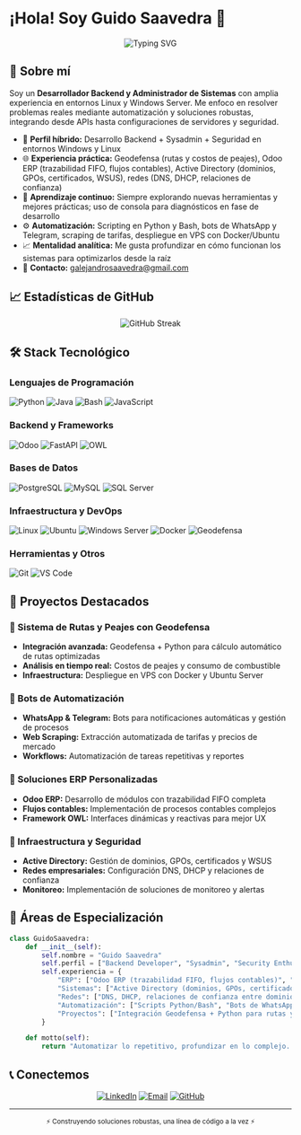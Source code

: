 # ¡Hola! Soy Guido Saavedra 👋

<div align="center">
  <img src="https://readme-typing-svg.herokuapp.com?font=Fira+Code&size=22&duration=3000&pause=1000&color=00D9FF&center=true&vCenter=true&multiline=true&width=600&height=100&lines=Backend+Developer;Sysadmin+Apasionado+por+Automatizar;Python+%26+Odoo+como+aliados" alt="Typing SVG" />
</div>

## 🚀 Sobre mí

Soy un **Desarrollador Backend y Administrador de Sistemas** con amplia experiencia en entornos Linux y Windows Server. Me enfoco en resolver problemas reales mediante automatización y soluciones robustas, integrando desde APIs hasta configuraciones de servidores y seguridad.

- 🔧 **Perfil híbrido:** Desarrollo Backend + Sysadmin + Seguridad en entornos Windows y Linux  
- 🌐 **Experiencia práctica:** Geodefensa (rutas y costos de peajes), Odoo ERP (trazabilidad FIFO, flujos contables), Active Directory (dominios, GPOs, certificados, WSUS), redes (DNS, DHCP, relaciones de confianza)  
- 🧠 **Aprendizaje continuo:** Siempre explorando nuevas herramientas y mejores prácticas; uso de consola para diagnósticos en fase de desarrollo  
- ⚙️ **Automatización:** Scripting en Python y Bash, bots de WhatsApp y Telegram, scraping de tarifas, despliegue en VPS con Docker/Ubuntu  
- 📈 **Mentalidad analítica:** Me gusta profundizar en cómo funcionan los sistemas para optimizarlos desde la raíz  
- 📧 **Contacto:** [galejandrosaavedra@gmail.com](mailto:galejandrosaavedra@gmail.com)

## 📈 Estadísticas de GitHub
<div align="center">
    <img src="https://github-readme-streak-stats.herokuapp.com?user=BOKG&theme=dark&hide_border=true&border_radius=0&locale=es&short_numbers=true&date_format=j%20M%5B%20Y%5D&dates=EB5454" alt="GitHub Streak"/>
</div>

## 🛠️ Stack Tecnológico

### Lenguajes de Programación
![Python](https://img.shields.io/badge/Python-3776AB?style=for-the-badge&logo=python&logoColor=white)
![Java](https://img.shields.io/badge/Java-ED8B00?style=for-the-badge&logo=java&logoColor=white)
![Bash](https://img.shields.io/badge/Bash-121011?style=for-the-badge&logo=gnu-bash&logoColor=white)
![JavaScript](https://img.shields.io/badge/JavaScript-F7DF1E?style=for-the-badge&logo=javascript&logoColor=black)

### Backend y Frameworks
![Odoo](https://img.shields.io/badge/Odoo-714B67?style=for-the-badge&logo=odoo&logoColor=white)
![FastAPI](https://img.shields.io/badge/FastAPI-009688?style=for-the-badge&logo=fastapi&logoColor=white)
![OWL](https://img.shields.io/badge/OWL-FF6B6B?style=for-the-badge&logo=javascript&logoColor=white)

### Bases de Datos
![PostgreSQL](https://img.shields.io/badge/PostgreSQL-316192?style=for-the-badge&logo=postgresql&logoColor=white)
![MySQL](https://img.shields.io/badge/MySQL-00000F?style=for-the-badge&logo=mysql&logoColor=white)
![SQL Server](https://img.shields.io/badge/Microsoft_SQL_Server-CC2927?style=for-the-badge&logo=microsoft-sql-server&logoColor=white)

### Infraestructura y DevOps
![Linux](https://img.shields.io/badge/Linux-FCC624?style=for-the-badge&logo=linux&logoColor=black)
![Ubuntu](https://img.shields.io/badge/Ubuntu-E95420?style=for-the-badge&logo=ubuntu&logoColor=white)
![Windows Server](https://img.shields.io/badge/Windows_Server-0078D6?style=for-the-badge&logo=windows&logoColor=white)
![Docker](https://img.shields.io/badge/Docker-2496ED?style=for-the-badge&logo=docker&logoColor=white)
![Geodefensa](https://img.shields.io/badge/Geodefensa-007ACC?style=for-the-badge&logo=docker&logoColor=white)

### Herramientas y Otros
![Git](https://img.shields.io/badge/Git-F05032?style=for-the-badge&logo=git&logoColor=white)
![VS Code](https://img.shields.io/badge/VSCode-007ACC?style=for-the-badge&logo=visual-studio-code&logoColor=white)

## 🎯 Proyectos Destacados

### 🚛 Sistema de Rutas y Peajes con Geodefensa
- **Integración avanzada:** Geodefensa + Python para cálculo automático de rutas optimizadas
- **Análisis en tiempo real:** Costos de peajes y consumo de combustible
- **Infraestructura:** Despliegue en VPS con Docker y Ubuntu Server

### 🤖 Bots de Automatización
- **WhatsApp & Telegram:** Bots para notificaciones automáticas y gestión de procesos
- **Web Scraping:** Extracción automatizada de tarifas y precios de mercado
- **Workflows:** Automatización de tareas repetitivas y reportes

### 🏢 Soluciones ERP Personalizadas
- **Odoo ERP:** Desarrollo de módulos con trazabilidad FIFO completa
- **Flujos contables:** Implementación de procesos contables complejos
- **Framework OWL:** Interfaces dinámicas y reactivas para mejor UX

### 🔧 Infraestructura y Seguridad
- **Active Directory:** Gestión de dominios, GPOs, certificados y WSUS
- **Redes empresariales:** Configuración DNS, DHCP y relaciones de confianza
- **Monitoreo:** Implementación de soluciones de monitoreo y alertas

## 🧠 Áreas de Especialización

```python
class GuidoSaavedra:
    def __init__(self):
        self.nombre = "Guido Saavedra"
        self.perfil = ["Backend Developer", "Sysadmin", "Security Enthusiast"]
        self.experiencia = {
            "ERP": ["Odoo ERP (trazabilidad FIFO, flujos contables)", "OWL"],
            "Sistemas": ["Active Directory (dominios, GPOs, certificados, WSUS)", "Windows Server 2019+"],
            "Redes": ["DNS, DHCP, relaciones de confianza entre dominios", "Pruebas y segmentación"],
            "Automatización": ["Scripts Python/Bash", "Bots de WhatsApp y Telegram", "Scraping de tarifas"],
            "Proyectos": ["Integración Geodefensa + Python para rutas y peajes", "Despliegue en VPS (Ubuntu/Docker)"]
        }

    def motto(self):
        return "Automatizar lo repetitivo, profundizar en lo complejo. Siempre aprendiendo."
````

## 📞 Conectemos

<div align="center">
  
[![LinkedIn](https://img.shields.io/badge/LinkedIn-0077B5?style=for-the-badge&logo=linkedin&logoColor=white)](https://www.linkedin.com/in/guidosaavedra4/)
[![Email](https://img.shields.io/badge/Email-D14836?style=for-the-badge&logo=gmail&logoColor=white)](mailto:galejandrosaavedra@gmail.com)
[![GitHub](https://img.shields.io/badge/GitHub-100000?style=for-the-badge&logo=github&logoColor=white)](https://github.com/BOKG)

</div>

---

<div align="center">
  <sub>⚡ Construyendo soluciones robustas, una línea de código a la vez ⚡</sub>
</div>
